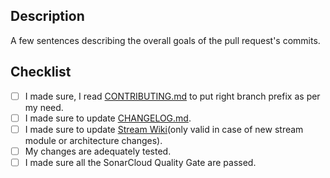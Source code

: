 ## Description

A few sentences describing the overall goals of the pull request's commits.

## Checklist

<!--
  Please review the requirements for each checkbox, and check them
  off (change "[ ]" to "[x]") as you verify that they are complete.
-->

 - [ ] I made sure, I read [CONTRIBUTING.md](CONTRIBUTING.md) to put right branch prefix as per my need.
 - [ ] I made sure to update [CHANGELOG.md](CHANGELOG.md).
 - [ ] I made sure to update [Stream Wiki](https://github.com/Backbase/stream-services/wiki)(only valid in case of new stream module or architecture changes).
 - [ ] My changes are adequately tested.
 - [ ] I made sure all the SonarCloud Quality Gate are passed.
